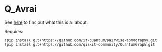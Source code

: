 # Q_Avrai

See [here](https://medium.com/qiskit/introducing-a-quantum-procedure-for-map-generation-eb6663a3f13d) to find out what this is all about.

Requires:
```
!pip install git+https://github.com/if-quantum/pairwise-tomography.git
!pip install git+https://github.com/qiskit-community/QuantumGraph.git
```